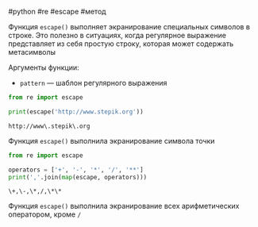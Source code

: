 #python #re #escape #метод


Функция `escape()` выполняет экранирование специальных символов в строке. Это полезно в ситуациях, когда регулярное выражение представляет из себя простую строку, которая может содержать метасимволы

Аргументы функции:
- `pattern` — шаблон регулярного выражения

```python
from re import escape

print(escape('http://www.stepik.org'))
```
```
http://www\.stepik\.org
```
Функция `escape()` выполнила экранирование символа точки

```python
from re import escape

operators = ['+', '-', '*', '/', '**']
print(','.join(map(escape, operators)))
```
```
\+,\-,\*,/,\*\*
```
Функция `escape()` выполнила экранирование всех арифметических оператором, кроме `/`